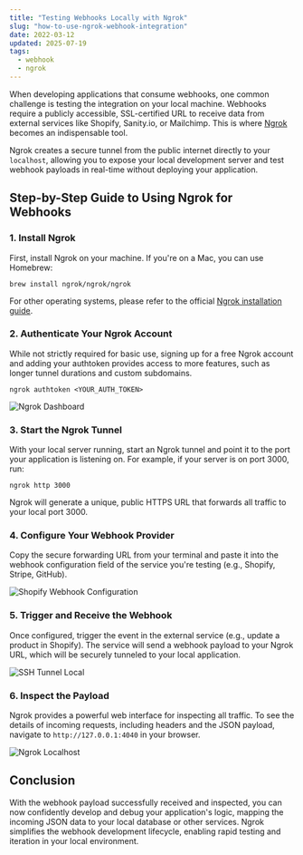 ```yaml
---
title: "Testing Webhooks Locally with Ngrok"
slug: "how-to-use-ngrok-webhook-integration"
date: 2022-03-12
updated: 2025-07-19
tags:
  - webhook
  - ngrok
---
```


When developing applications that consume webhooks, one common challenge is testing the integration on your local machine. Webhooks require a publicly accessible, SSL-certified URL to receive data from external services like Shopify, Sanity.io, or Mailchimp. This is where [Ngrok](https://ngrok.com) becomes an indispensable tool.

Ngrok creates a secure tunnel from the public internet directly to your `localhost`, allowing you to expose your local development server and test webhook payloads in real-time without deploying your application.

## Step-by-Step Guide to Using Ngrok for Webhooks

### 1. Install Ngrok

First, install Ngrok on your machine. If you're on a Mac, you can use Homebrew:

```shell
brew install ngrok/ngrok/ngrok
```
For other operating systems, please refer to the official [Ngrok installation guide](https://ngrok.com/download).

### 2. Authenticate Your Ngrok Account

While not strictly required for basic use, signing up for a free Ngrok account and adding your authtoken provides access to more features, such as longer tunnel durations and custom subdomains.

```shell
ngrok authtoken <YOUR_AUTH_TOKEN>
```

![Ngrok Dashboard](/images/ngrok-dashboard.png)

### 3. Start the Ngrok Tunnel

With your local server running, start an Ngrok tunnel and point it to the port your application is listening on. For example, if your server is on port 3000, run:

```shell
ngrok http 3000
```

Ngrok will generate a unique, public HTTPS URL that forwards all traffic to your local port 3000.

### 4. Configure Your Webhook Provider

Copy the secure forwarding URL from your terminal and paste it into the webhook configuration field of the service you're testing (e.g., Shopify, Stripe, GitHub).

![Shopify Webhook Configuration](/images/shopify-webhook.png)

### 5. Trigger and Receive the Webhook

Once configured, trigger the event in the external service (e.g., update a product in Shopify). The service will send a webhook payload to your Ngrok URL, which will be securely tunneled to your local application.

![SSH Tunnel Local](/images/ngrok-ssh-tunnel.png)

### 6. Inspect the Payload

Ngrok provides a powerful web interface for inspecting all traffic. To see the details of incoming requests, including headers and the JSON payload, navigate to `http://127.0.0.1:4040` in your browser.

![Ngrok Localhost](/images/ngrok-localhost.png)

## Conclusion

With the webhook payload successfully received and inspected, you can now confidently develop and debug your application's logic, mapping the incoming JSON data to your local database or other services. Ngrok simplifies the webhook development lifecycle, enabling rapid testing and iteration in your local environment.